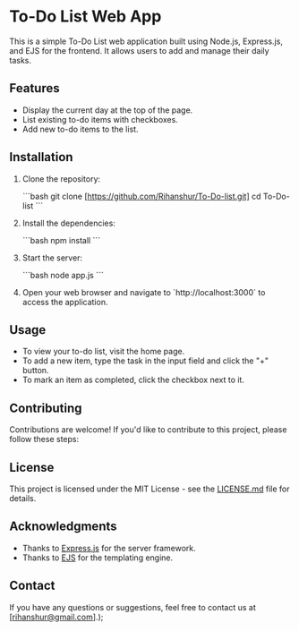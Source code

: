 # To-Do List Web App

This is a simple To-Do List web application built using Node.js, Express.js, and EJS for the frontend. It allows users to add and manage their daily tasks.

## Features

- Display the current day at the top of the page.
- List existing to-do items with checkboxes.
- Add new to-do items to the list.

## Installation

1. Clone the repository:

   \`\`\`bash
   git clone [https://github.com/Rihanshur/To-Do-list.git]
   cd To-Do-list
   \`\`\`

2. Install the dependencies:

   \`\`\`bash
   npm install
   \`\`\`

3. Start the server:

   \`\`\`bash
   node app.js
   \`\`\`

4. Open your web browser and navigate to \`http://localhost:3000\` to access the application.

## Usage

- To view your to-do list, visit the home page.
- To add a new item, type the task in the input field and click the "+" button.
- To mark an item as completed, click the checkbox next to it.

## Contributing

Contributions are welcome! If you'd like to contribute to this project, please follow these steps:

## License

This project is licensed under the MIT License - see the [LICENSE.md](LICENSE.md) file for details.

## Acknowledgments

- Thanks to [Express.js](https://expressjs.com/) for the server framework.
- Thanks to [EJS](https://ejs.co/) for the templating engine.

## Contact

If you have any questions or suggestions, feel free to contact us at [rihanshur@gmail.com].);
